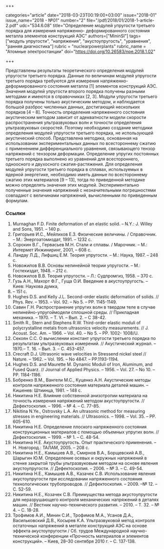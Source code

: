 +++

categories="article"
date="2018-03-23T00:19:00+03:00"
issue="2018-01"
issue_name="2018 - №01"
number="2"
file="/pdf/2018/01/2018-1-article-2.pdf"
udc="534.6.08"
title="Определение модулей упругости третьего порядка для измерения напряженно- деформированного состояния металла элементов конструкций АЭС"
authors=["MininSI"]
tags=["модуль упругости", "напряжения", "акустоупругость", "уравнения", "ранняя диагностика"]
rubric = "nuclearpowerplants"
rubric_name = "Aтомные электростанции"
doi="https://doi.org/10.26583/npe.2018.1.02"

+++

Представлены результаты теоретического определения модулей упругости третьего порядка. Данные по величинам модулей упругости третьего порядка требуются для измерения напряженно-деформированного состояния металла [1] элементов конструкций АЭС. Значения модулей упругости второго порядка получены разными методами и имеются в справочниках [2, 3]. Модули упругости третьего порядка получены только акустическим методом, и наблюдается большой разброс численных данных, достигающий нескольких порядков [4 – 8]. Точность определения напряженного состояния акустическим методом зависит от адекватности модели скорости распространения ультразвуковых волн и точности определения ультразвуковых скоростей. Поэтому необходимо создание методики определения модулей упругости третьего порядка, не использующей акустический способ. Представлена методика, основанная на использовании экспериментальных данных по всестороннему сжатию с применением дифференциального уравнения, связывающего тензор напряжений с тензором деформации. Определение упругих постоянных третьего порядка выполнено из уравнений для всестороннего, одноосного и двухосного сжатия-растяжения. Для определения модулей упругости третьего порядка в сплавах, используемых в ядерной энергетике, необходимо иметь данные по всестороннему сжатию этих материалов [9 – 13], тогда по приведенной методике можно определять значения этих модулей. Экспериментально полученные значения напряжений с незначительными погрешностями совпадают с величинами напряжений, вычисленными по приведенным формулам.

### Ссылки

1. Murnaghan F.D. Finite deformation of an elastic solid. – N.Y.: J. Willey and Sons, 1951. – 140 p.
2. Григорьев И.С., Мейлихов Е.З. Физические величины. / Справочник. – М.: Энергоатомиздат, 1991. – 1232 с.
3. Сорокин В.Г., Гервасьев М.Н. Стали и сплавы. / Марочник. – М.: Интермет Инжиниринг, 2001, – 608 с.
4. Ландау Л.Д., Лифшиц Е.М. Теория упругости. – М.: Наука, 1987. – 248 с.
5. Новожилов В.В. Основы нелинейной теории упругости. – М.: Гостехиздат, 1948. – 212 с.
6. Новожилов В.В. Теория упругости. – Л.: Судпромгиз, 1958. – 370 с.
7. Гузь А.Н., Махорт Ф.Г., Гуща О.И. Введение в акустоупругость. – Киев: Наукова думка,
1977. – 151 с.
8. Hughes D.S. and Kelly J.L. Second-order elastic deformation of solids. // Phys. Rev. – 1953. – Vol. 92. – No 5. – PP. 1145-1149.
9. Савин Г.Н. Распространение упругих волн в твердом теле в случае нелинейно-упругоймодели сплошной среды. // Прикладная механика. – 1970. – Т. VI. – Вып. 2. – С 38-42.
10. Smith R., Stern and Stephens R.W. Third-order elastic moduli of polycrystalline metals from ultrasonics velocity measurements. // J. Acoust. Soc. Am. – 1966. – Vol. 40. – No 5. – PP. 1002- 1008/U.
11. Cекоян C.C. О вычислении констант упругости третьего порядка по результатам ультразвуковых измерений. // Акустический журнал. – 1970.– Т. 16. – Вып. 3. – С. 453-457.
12. Crecraft D.J. Ultrasonic wave velocities in Stressend nickel steel // Nature. – 1962. – Vol. 195. – No 4847. – PP.1193-1194.
13. Hughes D.S. and Maurette M. Dynamic Moduli of Iron, Aluminum, and Fused Quarz. // Journal of Applied Physics. – 1956. – Vol. 27. – No 10. – PP. 1184-1186.
14. Бобренко В.М., Вангели М.С., Куценко А.Н. Акустические методы контроля напряженного состояния материала деталей машин. – Кишенев: Штиинца, 1981. – 148 с.
15. Никитина Н.Е. Влияние собственной анизотропии материала на точность измерения напряжений методом акустоупругости. // Дефектоскопия. – 1996. – № 4. – С. 77-85.
16. Nikitina N.Ye., Ostrovsky L.A. An ultrasonic method for measuring stresses in engineering materials. // Ultrasonics. – 1998. – Vol. 35. – PP. 605-610.
17. Никитина Н.Е. Определение плоского напряженного состояния конструкционных материалов с помощью объемных упругих волн. // Дефектоскопия. – 1999. – № 1. – С. 48-54.
18. Никитина Н.Е. Акустоупругость. Опыт практического применения. – Н. Новгород.: ТАЛАМ, 2005. – 208 с.
19. Никитина Н.Е., Камышев А.В., Смирнов В.А., Борщевский А.В., Шарыгин Ю.М. Определение осевых и окружных напряжений в стенке закрытой трубы ультразвуковым методом на основе явления акустоупругости. // Дефектоскопия. – 2006. – № 3. – С. 49-54.
20. Никитина Н.Е., Камышев А.В., Казачек С.В. Использование явления акустоупругости при исследовании напряженного состояния технологических трубопроводов. // Дефектоскопия. – 2009. –№ 12. – С. 52-59.
21. Никитина Н.Е., Козачек С.В. Преимущества метода акустоупругости для неразрушающего контроля механических напряжений в деталях машин. // Вестник научно-технического развития. – 2010. – Т. 32. – № 4. – С. 18-28.
22. Трофимов А.И., Минин С.И., Трофимов М.А., Усанов Д.А., Васильковский Д.В., Косырев К.А. Ультразвуковой метод контроля остаточных напряжений в металле конструкций АЭС на основе эффекта акустоупругости / Сб. трудов Международной научно-технической конференции «Прочность материалов и элементов конструкций». – Киев, 28–30 сентября 2010 г. – С. 137-138.